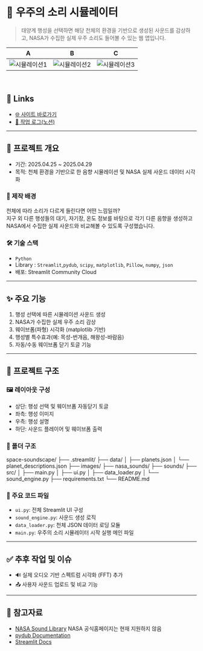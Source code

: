 # 🌌 우주의 소리 시뮬레이터  
> 태양계 행성을 선택하면 해당 천체의 환경을 기반으로 생성된 사운드를 감상하고, NASA가 수집한 실제 우주 소리도 들어볼 수 있는 웹 앱입니다.

A | B | C  
--|--|--  
![시뮬레이션1](url) | ![시뮬레이션2](url) | ![시뮬레이션3](url)  

<br>

## 🔗 Links  
- [🌐 사이트 바로가기](https://space-soundscape-simulator.streamlit.app/)  
- [📘 작업 로그(노션)]()  

---

## 📘 프로젝트 개요  
- 기간: 2025.04.25 ~ 2025.04.29  
- 목적: 천체 환경을 기반으로 한 음향 시뮬레이션 및 NASA 실제 사운드 데이터 시각화

### 🎯 제작 배경  
천체에 따라 소리가 다르게 들린다면 어떤 느낌일까?  
지구 외 다른 행성들의 대기, 자기장, 온도 정보를 바탕으로 각기 다른 음향을 생성하고 NASA에서 수집한 실제 사운드와 비교해볼 수 있도록 구성했습니다.

### 🛠 기술 스택  
- `Python`  
- Library : `Streamlit`,`pydub`, `scipy`, `matplotlib`, `Pillow`, `numpy`, `json`  
- 배포: Streamlit Community Cloud

---

## ✨ 주요 기능  
1. 행성 선택에 따른 시뮬레이션 사운드 생성  
2. NASA가 수집한 실제 우주 소리 감상  
3. 웨이브폼(파형) 시각화 (matplotlib 기반)  
4. 행성별 특수효과(예: 목성-번개음, 해왕성-바람음)  
5. 자동/수동 웨이브폼 닫기 토글 기능  

---

## 🧱 프로젝트 구조

### 🖼 레이아웃 구성  
- 상단: 행성 선택 및 웨이브폼 자동닫기 토글
- 좌측: 행성 이미지  
- 우측: 행성 설명  
- 하단: 사운드 플레이어 및 웨이브폼 출력  

### 📁 폴더 구조  
space-soundscape/ 
├── .streamlit/ 
├── data/ 
│ ├── planets.json
│ └── planet_descriptions.json
├── images/ 
├── nasa_sounds/ 
├── sounds/ 
├── src/ 
│ ├── main.py 
│ ├── ui.py
│ ├── data_loader.py 
│ └── sound_engine.py
├── requirements.txt 
└── README.md

### 📜 주요 코드 파일  
- `ui.py`: 전체 Streamlit UI 구성  
- `sound_engine.py`: 사운드 생성 로직  
- `data_loader.py`: 천체 JSON 데이터 로딩 모듈  
- `main.py`: 우주의 소리 시뮬레이터 시작 실행 메인 파일

---

## ✅ 추후 작업 및 이슈
- 🔊 실제 오디오 기반 스펙트럼 시각화 (FFT) 추가
- 📤 사용자 사운드 업로드 및 비교 기능

---

## 🔗 참고자료
- [NASA Sound Library](https://www.youtube.com/@vishalm1537)  NASA 공식홈페이지는 현재 지원하지 않음
- [pydub Documentation](https://pydub.com/)  
- [Streamlit Docs](https://docs.streamlit.io/)  

